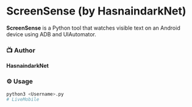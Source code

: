 # ScreenSense (by HasnaindarkNet)

**ScreenSense** is a Python tool that watches visible text on an Android device using ADB and UIAutomator.

### 📺 Author
**HasnaindarkNet**

### ⚙️ Usage
```bash
python3 <Username>.py
# LiveMobile
